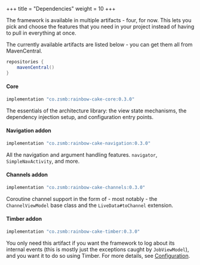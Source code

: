+++
title = "Dependencies"
weight = 10
+++

The framework is available in multiple artifacts - four, for now. This lets you pick and choose the features that you need in your project instead of having to pull in everything at once.

The currently available artifacts are listed below - you can get them all from MavenCentral.

```groovy
repositories {
    mavenCentral()
}
```

#### Core

```groovy
implementation "co.zsmb:rainbow-cake-core:0.3.0"
```

The essentials of the architecture library: the view state mechanisms, the dependency injection setup, and configuration entry points.

#### Navigation addon

```groovy
implementation "co.zsmb:rainbow-cake-navigation:0.3.0"
```

All the navigation and argument handling features. `navigator`, `SimpleNavActivity`, and more.

#### Channels addon

```groovy
implementation "co.zsmb:rainbow-cake-channels:0.3.0"
```

Coroutine channel support in the form of - most notably - the `ChannelViewModel` base class and the `LiveData#toChannel` extension.

#### Timber addon

```groovy
implementation "co.zsmb:rainbow-cake-timber:0.3.0"
```

You only need this artifact if you want the framework to log about its internal events (this is mostly just the exceptions caught by `JobViewModel`), and you want it to do so using Timber. For more details, see [Configuration](/features/configuration/).
